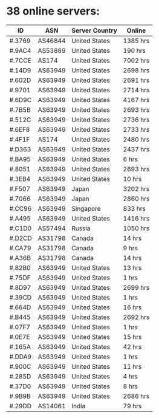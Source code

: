 # 38 online servers:

| ID | ASN | Server Country | Online |
| ------ | ------ | ------ | ------ |
| #.3769 | AS46844 | United States | 1385 hrs |
| #.9AC4 | AS53889 | United States | 190 hrs |
| #.7CCE | AS174 | United States | 7002 hrs |
| #.14D9 | AS63949 | United States | 2698 hrs |
| #.602D | AS63949 | United States | 2691 hrs |
| #.9701 | AS63949 | United States | 2714 hrs |
| #.6D9C | AS63949 | United States | 4167 hrs |
| #.7B5B | AS63949 | United States | 2693 hrs |
| #.512C | AS63949 | United States | 2736 hrs |
| #.6EF8 | AS63949 | United States | 2733 hrs |
| #.4F1F | AS174 | United States | 2480 hrs |
| #.D363 | AS63949 | United States | 2437 hrs |
| #.BA95 | AS63949 | United States | 6 hrs |
| #.8051 | AS63949 | United States | 2693 hrs |
| #.3EB4 | AS63949 | United States | 10 hrs |
| #.F507 | AS63949 | Japan | 3202 hrs |
| #.7066 | AS63949 | Japan | 2860 hrs |
| #.CC96 | AS63949 | Singapore | 833 hrs |
| #.A495 | AS63949 | United States | 1416 hrs |
| #.C1D0 | AS57494 | Russia | 1050 hrs |
| #.D2CD | AS31798 | Canada | 14 hrs |
| #.CA79 | AS31798 | Canada | 9 hrs |
| #.A36B | AS31798 | Canada | 14 hrs |
| #.82B0 | AS63949 | United States | 13 hrs |
| #.75DF | AS63949 | United States | 1 hrs |
| #.8D97 | AS63949 | United States | 2699 hrs |
| #.39CD | AS63949 | United States | 1 hrs |
| #.664D | AS63949 | United States | 16 hrs |
| #.B445 | AS63949 | United States | 2692 hrs |
| #.07F7 | AS63949 | United States | 1 hrs |
| #.0E7E | AS63949 | United States | 15 hrs |
| #.165A | AS63949 | United States | 42 hrs |
| #.DDA9 | AS63949 | United States | 1 hrs |
| #.900C | AS63949 | United States | 11 hrs |
| #.285D | AS63949 | United States | 4 hrs |
| #.37D0 | AS63949 | United States | 8 hrs |
| #.9B9B | AS63949 | United States | 2686 hrs |
| #.29DD | AS14061 | India | 79 hrs |

